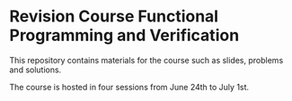 # Revision Course Functional Programming and Verification

This repository contains materials for the course such as slides, problems and solutions.

The course is hosted in four sessions from June 24th to July 1st.
